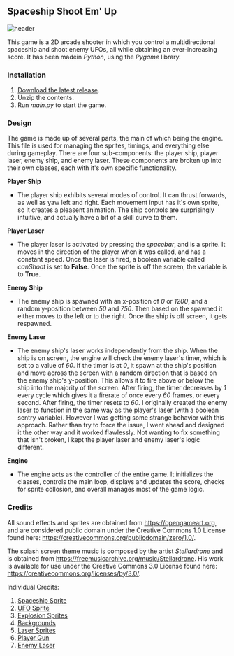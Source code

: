 ## Spaceship Shoot Em' Up
![header](https://i.imgur.com/lBXmJy6.png)

This game is a 2D arcade shooter in which you control a multidirectional spaceship and shoot enemy UFOs, 
all while obtaining an ever-increasing score. It has been madein *Python*, using the *Pygame* library.

<p align="right"></p>

### Installation

1. [Download the latest release](https://github.com/AlexWaclawik/Spaceship-Game/releases/tag/final).
2. Unzip the contents.
3. Run *main.py* to start the game.

<p align="right"></p>

### Design

The game is made up of several parts, the main of which being the engine. This file is used for managing the sprites,
timings, and everything else during gameplay. There are four sub-components: the player ship, player laser, enemy ship, and enemy laser.
These components are broken up into their own classes, each with it's own specific functionality.

**Player Ship**
- The player ship exhibits several modes of control. It can thrust forwards, 
as well as yaw left and right. Each movement input has it's own sprite, so it creates a pleasent animation. 
The ship controls are surprisingly intuitive, and actually have a bit of a skill curve to them.

**Player Laser**
- The player laser is activated by pressing the *spacebar*, and is a sprite. It moves in the direction of the player
when it was called, and has a constant speed. Once the laser is fired, a boolean variable called *canShoot* is set to
**False**. Once the sprite is off the screen, the variable is to **True**.

**Enemy Ship**
- The enemy ship is spawned with an x-position of *0* or *1200*, and a random y-position between *50* and *750*. Then based on the spawned
it either moves to the left or to the right. Once the ship is off screen, it gets respawned.

**Enemy Laser**
- The enemy ship's laser works independently from the ship. When the ship is on screen, the engine will check the enemy laser's timer,
which is set to a value of *60*. If the timer is at *0*, it spawn at the ship's position and move across the screen with a random direction
that is based on the enemy ship's y-position. This allows it to fire above or below the ship into the majority of the screen. After firing,
the timer decreases by *1* every cycle which gives it a firerate of once every *60* frames, or every second. After firing, the timer resets to *60*. 
I originally created the enemy laser to function in the same way as the player's laser (with a boolean sentry variable). However I was getting
some strange behavior with this approach. Rather than try to force the issue, I went ahead and designed it the other way and it worked flawlessly.
Not wanting to fix something that isn't broken, I kept the player laser and enemy laser's logic different.

**Engine**
- The engine acts as the controller of the entire game. It initializes the classes, controls the main loop, displays and updates the 
score, checks for sprite collosion, and overall manages most of the game logic.

<p align="right"></p>

### Credits

All sound effects and sprites are obtained from https://opengameart.org, and are considered public domain under the
Creative Commons 1.0 License found here: https://creativecommons.org/publicdomain/zero/1.0/.

The splash screen theme music is composed by the artist *Stellardrone* and is obtained from https://freemusicarchive.org/music/Stellardrone.
His work is available for use under the Creative Commons 3.0 License found here: https://creativecommons.org/licenses/by/3.0/.

Individual Credits:
1. [Spaceship Sprite](https://opengameart.org/content/spaceship-9)
2. [UFO Sprite](https://opengameart.org/content/gunship)
3. [Explosion Sprites](https://opengameart.org/content/bubble-explosion)
4. [Backgrounds](https://www.nasa.gov/mission_pages/hubble/multimedia/index.html)
5. [Laser Sprites](https://opengameart.org/content/lasers-and-beams)
6. [Player Gun](https://opengameart.org/content/synthesized-explosion)
7. [Enemy Laser](https://opengameart.org/content/laser-fire-0)
